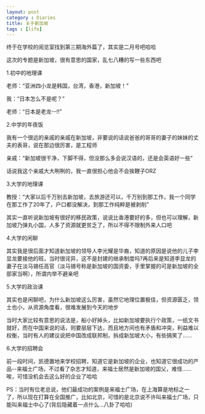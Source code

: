 ```yaml
---
layout: post
category : Diaries
title: 关于新加坡
tags : [life]
---
```



终于在学校的阅览室找到第三期海外篇了，其实是二月号吧哈哈

这次的专题是新加坡，很有意思的国家，乱七八糟的写一些东西吧

1.初中的地理课

老师：“亚洲四小龙是韩国，台湾，香港，新加坡！”

我：“日本怎么不是呢？”

老师：“日本是老龙--!!”

2.中学的年夜饭

我有一个很远的亲戚的亲戚在新加坡，非要说的话说爸爸的哥哥的妻子的妹妹的丈夫的表哥，说在那边很厉害，是工程师

亲戚：“新加坡很干净，下脚不得，但没那么多会说汉语的，还是会英语好一些”

话说我这个亲戚大大咧咧的，我一直很担心他会不会挨鞭子ORZ

3.大学的地理课

教授：“大家以后千万别去新加坡，去旅游还可以，千万别到那工作，我一个同学在那工作了20年了，户口都没解决，到那工作纯粹是被剥削”

其实一直听说新加坡有很好的移民政策，说说比香港要好的多，但也可以理解，新加坡乃弹丸小国，人多了资源就更贫乏了，所以不得不限制外来人口吧

4.大学的闲聊

其实我是很后面才知道新加坡的领导人李光耀是华裔，知道的原因是说他的儿子李显龙要接他的班，当时很诧异，这不是封建的继承制度吗?再后来是知道李显龙的妻子在淡马锡任高官（淡马锡号称是新加坡的国资委，手里掌握的可是新加坡的全部家当啊），所谓内举不避亲吧

5.大学的政治课

其实也是闲聊吧，为什么新加坡这么厉害，虽然它地理位置极佳，但资源匮乏，领土也小，从资源角度看，很难发展到今天的地步

当时大家比较有意思的说法是，船小好掉头，比如新加坡要执行个政策，一纸文书就好，而在中国来说的话，则要层层下达，而且地方间也有矛盾和冲突，利益难以权衡，当时有人的建议说把中国改成联邦制，拆成新加坡大小，有些搞笑了……

6.大学的招聘会

前一段时间，凯德置地来学校招聘，知道它是新加坡的企业，也知道它很成功的产品--来福士广场，不过看了杂志才知道，来福士居然是新加坡的国父，难怪……唉，可惜没机会去这么好的企业了哈哈

PS：当时有位老总说，他们最成功的案例是来福士广场，在上海算是地标之一了，所以现在打算在全国推广，比如北京，可惜的是北京说不许叫来福士广场，只能叫来福士中心了(背后隐藏着一点什么…八卦了哈哈)